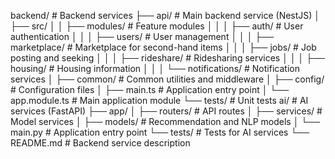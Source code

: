 backend/                  # Backend services
├── api/                  # Main backend service (NestJS)
│   ├── src/
│   │   ├── modules/      # Feature modules
│   │   │   ├── auth/     # User authentication
│   │   │   ├── users/    # User management
│   │   │   ├── marketplace/ # Marketplace for second-hand items
│   │   │   ├── jobs/     # Job posting and seeking
│   │   │   ├── rideshare/ # Ridesharing services
│   │   │   ├── housing/  # Housing information
│   │   │   └── notifications/ # Notification services
│   ├── common/           # Common utilities and middleware
│   ├── config/           # Configuration files
│   ├── main.ts           # Application entry point
│   └── app.module.ts     # Main application module
└── tests/                # Unit tests
ai/                       # AI services (FastAPI)
├── app/
│   ├── routers/          # API routes
│   ├── services/         # Model services
│   ├── models/           # Recommendation and NLP models
│   └── main.py           # Application entry point
└── tests/                # Tests for AI services
└── README.md             # Backend service description